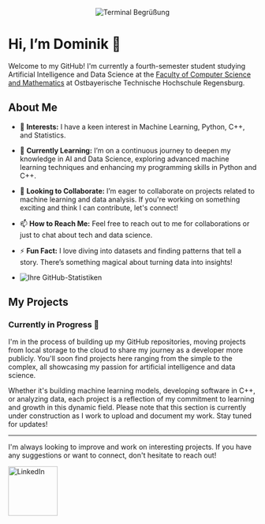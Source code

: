 <p align="center">
  <img src="https://i.imgur.com/qtzt8Lz.gif" alt="Terminal Begrüßung">
</p>

# Hi, I’m Dominik 👋

Welcome to my GitHub! I'm currently a fourth-semester student studying Artificial Intelligence and Data Science at the [Faculty of Computer Science and Mathematics](https://informatik-mathematik.oth-regensburg.de) at Ostbayerische Technische Hochschule Regensburg.

## About Me

- 👀 **Interests:** I have a keen interest in Machine Learning, Python, C++, and Statistics.
- 🌱 **Currently Learning:** I’m on a continuous journey to deepen my knowledge in AI and Data Science, exploring advanced machine learning techniques and enhancing my programming skills in Python and C++.
- 💞️ **Looking to Collaborate:** I’m eager to collaborate on projects related to machine learning and data analysis. If you're working on something exciting and think I can contribute, let's connect!
- 📫 **How to Reach Me:** Feel free to reach out to me for collaborations or just to chat about tech and data science.
- ⚡ **Fun Fact:** I love diving into datasets and finding patterns that tell a story. There’s something magical about turning data into insights!

- ![Ihre GitHub-Statistiken](https://github-readme-stats.vercel.app/api?username=DominikHommer&theme=default)


## My Projects
### Currently in Progress 🚧

I'm in the process of building up my GitHub repositories, moving projects from local storage to the cloud to share my journey as a developer more publicly. You'll soon find projects here ranging from the simple to the complex, all showcasing my passion for artificial intelligence and data science.

Whether it's building machine learning models, developing software in C++, or analyzing data, each project is a reflection of my commitment to learning and growth in this dynamic field. Please note that this section is currently under construction as I work to upload and document my work. Stay tuned for updates!


---

I'm always looking to improve and work on interesting projects. If you have any suggestions or want to connect, don't hesitate to reach out!

<a href="https://www.linkedin.com/in/dominik-hommer-4bb808287">
  <img align="left" width="100px" src="https://img.shields.io/badge/LinkedIn-%230077B5.svg?&style=flat-square&logo=linkedin&logoColor=white" alt="LinkedIn" />
</a>

<!---
DominikHommer/DominikHommer is a ✨ special ✨ repository because its `README.md` (this file) appears on your GitHub profile.
You can click the Preview link to take a look at your changes.
--->
